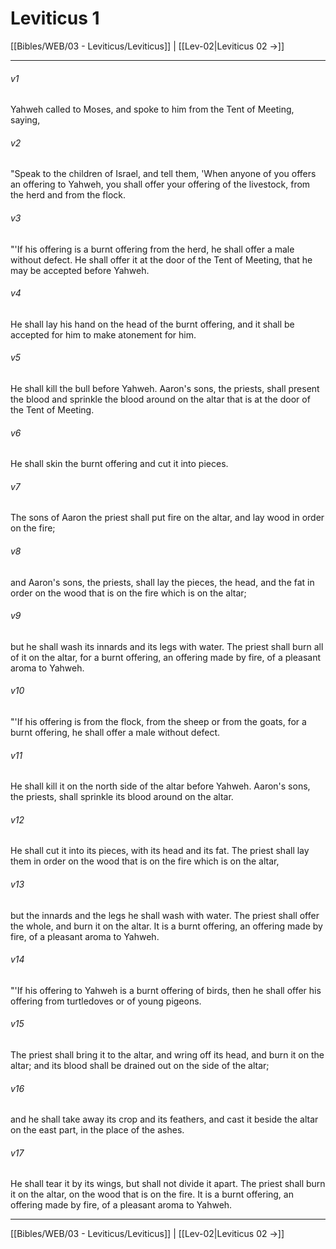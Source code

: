 # Leviticus 1

[[Bibles/WEB/03 - Leviticus/Leviticus]] | [[Lev-02|Leviticus 02 →]]
***



###### v1 
Yahweh called to Moses, and spoke to him from the Tent of Meeting, saying, 

###### v2 
"Speak to the children of Israel, and tell them, 'When anyone of you offers an offering to Yahweh, you shall offer your offering of the livestock, from the herd and from the flock. 

###### v3 
"'If his offering is a burnt offering from the herd, he shall offer a male without defect. He shall offer it at the door of the Tent of Meeting, that he may be accepted before Yahweh. 

###### v4 
He shall lay his hand on the head of the burnt offering, and it shall be accepted for him to make atonement for him. 

###### v5 
He shall kill the bull before Yahweh. Aaron's sons, the priests, shall present the blood and sprinkle the blood around on the altar that is at the door of the Tent of Meeting. 

###### v6 
He shall skin the burnt offering and cut it into pieces. 

###### v7 
The sons of Aaron the priest shall put fire on the altar, and lay wood in order on the fire; 

###### v8 
and Aaron's sons, the priests, shall lay the pieces, the head, and the fat in order on the wood that is on the fire which is on the altar; 

###### v9 
but he shall wash its innards and its legs with water. The priest shall burn all of it on the altar, for a burnt offering, an offering made by fire, of a pleasant aroma to Yahweh. 

###### v10 
"'If his offering is from the flock, from the sheep or from the goats, for a burnt offering, he shall offer a male without defect. 

###### v11 
He shall kill it on the north side of the altar before Yahweh. Aaron's sons, the priests, shall sprinkle its blood around on the altar. 

###### v12 
He shall cut it into its pieces, with its head and its fat. The priest shall lay them in order on the wood that is on the fire which is on the altar, 

###### v13 
but the innards and the legs he shall wash with water. The priest shall offer the whole, and burn it on the altar. It is a burnt offering, an offering made by fire, of a pleasant aroma to Yahweh. 

###### v14 
"'If his offering to Yahweh is a burnt offering of birds, then he shall offer his offering from turtledoves or of young pigeons. 

###### v15 
The priest shall bring it to the altar, and wring off its head, and burn it on the altar; and its blood shall be drained out on the side of the altar; 

###### v16 
and he shall take away its crop and its feathers, and cast it beside the altar on the east part, in the place of the ashes. 

###### v17 
He shall tear it by its wings, but shall not divide it apart. The priest shall burn it on the altar, on the wood that is on the fire. It is a burnt offering, an offering made by fire, of a pleasant aroma to Yahweh.

***
[[Bibles/WEB/03 - Leviticus/Leviticus]] | [[Lev-02|Leviticus 02 →]]
